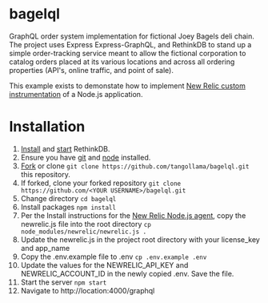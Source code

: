 # bagelql
GraphQL order system implementation for fictional Joey Bagels deli chain. The project uses Express Express-GraphQL, and RethinkDB to stand up a simple order-tracking service meant to allow the fictional corporation to catalog orders placed at its various locations and across all ordering properties (API's, online traffic, and point of sale).

This example exists to demonstate how to implement [New Relic custom instrumentation](https://docs.newrelic.com/docs/agents/nodejs-agent/installation-configuration/install-nodejs-agent) of a Node.js application. 

# Installation
1. [Install](https://rethinkdb.com/docs/install/) and [start]() RethinkDB.
2. Ensure you have [git](https://git-scm.com/downloads) and [node](https://nodejs.org/en/download/) installed.
3. [Fork](https://help.github.com/articles/fork-a-repo/) or clone `git clone https://github.com/tangollama/bagelql.git` this repository.
4. If forked, clone your forked repository `git clone https://github.com/<YOUR USERNAME>/bagelql.git`
5. Change directory `cd bagelql`
6. Install packages `npm install`
7. Per the Install instructions for the [New Relic Node.js agent](https://docs.newrelic.com/docs/agents/nodejs-agent/installation-configuration/install-nodejs-agent), copy the newrelic.js file into the root directory `cp node_modules/newrelic/newrelic.js .`
8. Update the newrelic.js in the project root directory with your license_key and app_name
9. Copy the .env.example file to .env `cp .env.example .env`
10. Update the values for the NEWRELIC_API_KEY and NEWRELIC_ACCOUNT_ID in the newly copied .env. Save the file.
11. Start the server `npm start`
12. Navigate to http://location:4000/graphql